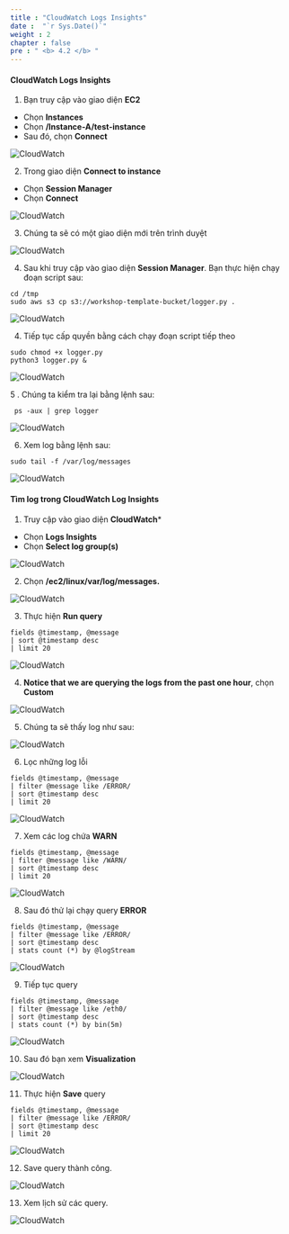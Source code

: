 ```yaml
---
title : "CloudWatch Logs Insights"
date :  "`r Sys.Date()`" 
weight : 2
chapter : false
pre : " <b> 4.2 </b> "
---
```


#### CloudWatch Logs Insights

1. Bạn truy cập vào giao diện **EC2**

- Chọn **Instances**
- Chọn **/Instance-A/test-instance**
- Sau đó, chọn **Connect**

![CloudWatch](/images/3/3.2/0001.png?featherlight=false&width=90pc)


2. Trong giao diện **Connect to instance**

- Chọn **Session Manager**
- Chọn **Connect**

![CloudWatch](/images/3/3.2/0002.png?featherlight=false&width=90pc)

3. Chúng ta sẽ có một giao diện mới trên trình duyệt

![CloudWatch](/images/3/3.2/0003.png?featherlight=false&width=90pc)

4. Sau khi truy cập vào giao diện **Session Manager**. Bạn thực hiện chạy đoạn script sau:

```
cd /tmp
sudo aws s3 cp s3://workshop-template-bucket/logger.py .
```

![CloudWatch](/images/3/3.2/0004.png?featherlight=false&width=90pc)

4. Tiếp tục cấp quyền bằng cách chạy đoạn script tiếp theo

```
sudo chmod +x logger.py
python3 logger.py &
```

![CloudWatch](/images/3/3.2/0005.png?featherlight=false&width=90pc)

5 . Chúng ta kiểm tra lại bằng lệnh sau:

```
 ps -aux | grep logger
```

![CloudWatch](/images/3/3.2/0006.png?featherlight=false&width=90pc)

6. Xem log bằng lệnh sau:

```
sudo tail -f /var/log/messages
```

![CloudWatch](/images/3/3.2/0007.png?featherlight=false&width=90pc)

#### Tìm log trong CloudWatch Log Insights

1. Truy cập vào giao diện **CloudWatch***

- Chọn **Logs Insights**
- Chọn **Select log group(s)**

![CloudWatch](/images/3/3.2/0008.png?featherlight=false&width=90pc)

2. Chọn **/ec2/linux/var/log/messages.**

![CloudWatch](/images/3/3.2/0009.png?featherlight=false&width=90pc)

3. Thực hiện **Run query**

```
fields @timestamp, @message
| sort @timestamp desc
| limit 20
```

![CloudWatch](/images/3/3.2/00010.png?featherlight=false&width=90pc)

4. **Notice that we are querying the logs from the past one hour**, chọn **Custom**

![CloudWatch](/images/3/3.2/00011.png?featherlight=false&width=90pc)

5. Chúng ta sẽ thấy log như sau:

![CloudWatch](/images/3/3.2/00012.png?featherlight=false&width=90pc)

6. Lọc những log lỗi

```
fields @timestamp, @message
| filter @message like /ERROR/
| sort @timestamp desc
| limit 20
```

![CloudWatch](/images/3/3.2/00013.png?featherlight=false&width=90pc)

7. Xem các log chứa **WARN**

```
fields @timestamp, @message
| filter @message like /WARN/
| sort @timestamp desc
| limit 20
```

![CloudWatch](/images/3/3.2/00014.png?featherlight=false&width=90pc)

8. Sau đó thử lại chạy query **ERROR**

```
fields @timestamp, @message
| filter @message like /ERROR/
| sort @timestamp desc
| stats count (*) by @logStream
```

![CloudWatch](/images/3/3.2/00015.png?featherlight=false&width=90pc)

9. Tiếp tục query

```
fields @timestamp, @message
| filter @message like /eth0/
| sort @timestamp desc
| stats count (*) by bin(5m)
```

![CloudWatch](/images/3/3.2/00016.png?featherlight=false&width=90pc)

10. Sau đó bạn xem **Visualization**

![CloudWatch](/images/3/3.2/00017.png?featherlight=false&width=90pc)

11. Thực hiện **Save** query

```
fields @timestamp, @message
| filter @message like /ERROR/
| sort @timestamp desc
| limit 20
```

![CloudWatch](/images/3/3.2/00018.png?featherlight=false&width=90pc)

12. Save query thành công.

![CloudWatch](/images/3/3.2/00019.png?featherlight=false&width=90pc)

13. Xem lịch sử các query.

![CloudWatch](/images/3/3.2/00020.png?featherlight=false&width=90pc)
